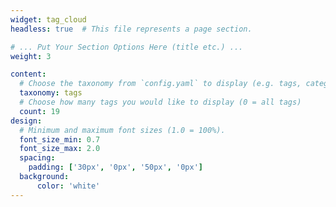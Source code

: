 ```yaml
---
widget: tag_cloud
headless: true  # This file represents a page section.

# ... Put Your Section Options Here (title etc.) ...
weight: 3

content:
  # Choose the taxonomy from `config.yaml` to display (e.g. tags, categories)
  taxonomy: tags
  # Choose how many tags you would like to display (0 = all tags)
  count: 19
design:
  # Minimum and maximum font sizes (1.0 = 100%).
  font_size_min: 0.7
  font_size_max: 2.0
  spacing:
    padding: ['30px', '0px', '50px', '0px']
  background:
      color: 'white'
---
```

